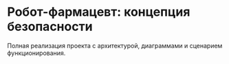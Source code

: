 # Робот-фармацевт: концепция безопасности

Полная реализация проекта с архитектурой, диаграммами и сценарием функционирования.

